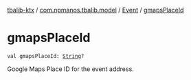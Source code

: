 [tbalib-ktx](../../index.md) / [com.npmanos.tbalib.model](../index.md) / [Event](index.md) / [gmapsPlaceId](./gmaps-place-id.md)

# gmapsPlaceId

`val gmapsPlaceId: `[`String`](https://kotlinlang.org/api/latest/jvm/stdlib/kotlin/-string/index.html)`?`

Google Maps Place ID for the event address.

